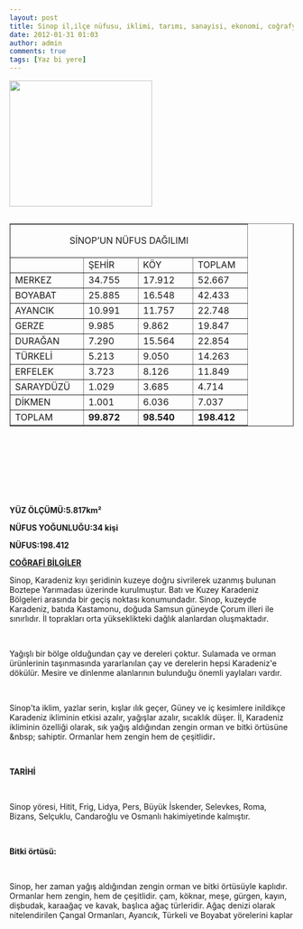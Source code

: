 ```yaml
---
layout: post
title: Sinop il,ilçe nüfusu, iklimi, tarımı, sanayisi, ekonomi, coğrafyası
date: 2012-01-31 01:03
author: admin
comments: true
tags: [Yaz bi yere]
---
```

<a href="http://www.egitimvaktim.com/dosyalar/2012/01/sinop.png"><img class="alignnone  wp-image-2064" title="sinop" src="http://www.egitimvaktim.com/dosyalar/2012/01/sinop.png" alt="" width="253" height="223" /></a>
<table width="100%" border="1" cellspacing="0" cellpadding="0" align="left">
<tbody>
<tr>
<td colspan="4" valign="top" width="354">
<p align="center">SİNOP’UN NÜFUS DAĞILIMI</p>
</td>
</tr>
<tr>
<td valign="top" width="113"></td>
<td valign="top" width="80">ŞEHİR</td>
<td valign="top" width="80">KÖY</td>
<td valign="top" width="80">TOPLAM</td>
</tr>
<tr>
<td valign="top" width="113">MERKEZ</td>
<td valign="top" width="80">34.755</td>
<td valign="top" width="80">17.912</td>
<td valign="top" width="80">52.667</td>
</tr>
<tr>
<td valign="top" width="113">BOYABAT</td>
<td valign="top" width="80">25.885</td>
<td valign="top" width="80">16.548</td>
<td valign="top" width="80">42.433</td>
</tr>
<tr>
<td valign="top" width="113">AYANCIK</td>
<td valign="top" width="80">10.991</td>
<td valign="top" width="80">11.757</td>
<td valign="top" width="80">22.748</td>
</tr>
<tr>
<td valign="top" width="113">GERZE</td>
<td valign="top" width="80">9.985</td>
<td valign="top" width="80">9.862</td>
<td valign="top" width="80">19.847</td>
</tr>
<tr>
<td valign="top" width="113">DURAĞAN</td>
<td valign="top" width="80">7.290</td>
<td valign="top" width="80">15.564</td>
<td valign="top" width="80">22.854</td>
</tr>
<tr>
<td valign="top" width="113">TÜRKELİ</td>
<td valign="top" width="80">5.213</td>
<td valign="top" width="80">9.050</td>
<td valign="top" width="80">14.263&nbsp;</td>
</tr>
<tr>
<td valign="top" width="113">ERFELEK</td>
<td valign="top" width="80">3.723</td>
<td valign="top" width="80">8.126</td>
<td valign="top" width="80">11.849</td>
</tr>
<tr>
<td valign="top" width="113">SARAYDÜZÜ</td>
<td valign="top" width="80">1.029</td>
<td valign="top" width="80">3.685</td>
<td valign="top" width="80">4.714</td>
</tr>
<tr>
<td valign="top" width="113">DİKMEN</td>
<td valign="top" width="80">1.001</td>
<td valign="top" width="80">6.036</td>
<td valign="top" width="80">7.037</td>
</tr>
<tr>
<td valign="top" width="113">TOPLAM</td>
<td valign="top" width="80"><strong>99.872</strong></td>
<td valign="top" width="80"><strong>98.540</strong></td>
<td valign="top" width="80"><strong>198.412</strong></td>
</tr>
</tbody>
</table>
&nbsp;

&nbsp;

<strong> </strong>

&nbsp;

<strong>YÜZ ÖLÇÜMÜ:5.817km²</strong>

<strong>NÜFUS YOĞUNLUĞU:34 kişi</strong>

<strong>NÜFUS:198.412</strong>

<strong><span style="text-decoration: underline;">COĞRAFİ BİLGİLER</span></strong>

<strong><span style="text-decoration: underline;">
</span></strong>

Sinop, Karadeniz kıyı şeridinin kuzeye doğru sivrilerek uzanmış bulunan Boztepe Yarımadası üzerinde kurulmuştur. Batı ve Kuzey Karadeniz Bölgeleri arasında bir geçiş noktası konumundadır. Sinop, kuzeyde Karadeniz, batıda Kastamonu, doğuda Samsun güneyde Çorum illeri ile sınırlıdır. İl toprakları orta yükseklikteki dağlık alanlardan oluşmaktadır.

&nbsp;

Yağışlı bir bölge olduğundan çay ve dereleri çoktur. Sulamada ve orman ürünlerinin taşınmasında yararlanılan çay ve derelerin hepsi Karadeniz'e dökülür. Mesire ve dinlenme alanlarının bulunduğu önemli yaylaları vardır.

&nbsp;

Sinop'ta iklim, yazlar serin, kışlar ılık geçer, Güney ve iç kesimlere inildikçe Karadeniz ikliminin etkisi azalır, yağışlar azalır, sıcaklık düşer. İl, Karadeniz ikliminin özelliği olarak, sık yağış aldığından zengin orman ve bitki örtüsüne &amp;nbsp; sahiptir. Ormanlar hem zengin hem de çeşitlidir<strong>. </strong>

<strong> </strong>

<strong>TARİHİ</strong>

<strong> </strong>

Sinop yöresi, Hitit, Frig, Lidya, Pers, Büyük İskender, Selevkes, Roma, Bizans, Selçuklu, Candaroğlu ve Osmanlı hakimiyetinde kalmıştır.

<strong> </strong>

<strong>Bitki örtüsü:</strong>

&nbsp;

Sinop, her zaman yağış aldığından zengin orman ve bitki örtüsüyle kaplıdır. Ormanlar hem zengin, hem de çeşitlidir. çam, köknar, meşe, gürgen, kayın, dişbudak, karaağaç ve kavak, başlıca ağaç türleridir. Ağaç denizi olarak nitelendirilen Çangal Ormanları, Ayancık, Türkeli ve Boyabat yörelerini kaplar
